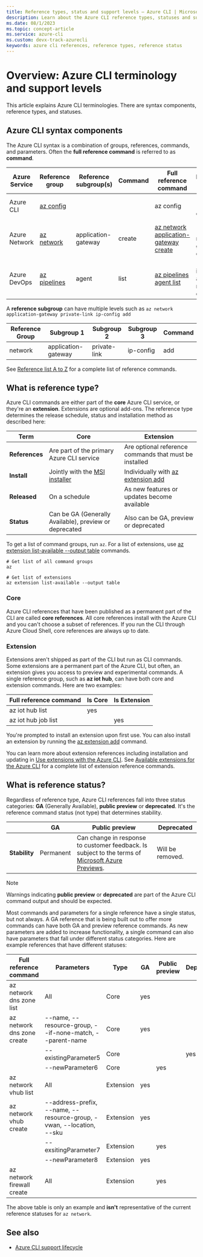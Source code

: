```yaml
---
title: Reference types, status and support levels – Azure CLI | Microsoft Docs
description: Learn about the Azure CLI reference types, statuses and support levels
ms.date: 08/1/2023
ms.topic: concept-article
ms.service: azure-cli
ms.custom: devx-track-azurecli
keywords: azure cli references, reference types, reference status
---
```


# Overview: Azure CLI terminology and support levels

This article explains Azure CLI terminologies.  There are syntax components, reference types, and statuses.

## Azure CLI syntax components

The Azure CLI syntax is a combination of groups, references, commands, and parameters. Often the **full reference command** is referred to as **command**.

| Azure Service | Reference group | Reference subgroup(s) | Command | Full reference command | Parameter Examples
|-|-|-|-|-|-|
| Azure CLI | [az config](../latest/docs-ref-autogen/config.yml) | | | az config | --local, --output -o
| Azure Network | [az network](../latest/docs-ref-autogen/network.yml) | application-gateway | create | [az network application-gateway create](/cli/azure/network/application-gateway#az-network-application-gateway-create) | --name, --resource-group, --capacity
| Azure DevOps | [az pipelines](../latest/docs-ref-autogen/pipelines.yml) | agent | list | [az pipelines agent list](../latest/docs-ref-autogen/pipelines/agent.yml) | --pool-id, --agent-name, --demands

A **reference subgroup** can have multiple levels such as `az network application-gateway private-link ip-config add`

| Reference Group | Subgroup 1 | Subgroup 2 | Subgroup 3| Command|
|-|-|-|-|-|
|network|application-gateway|private-link|ip-config|add

See [Reference list A to Z](../latest/docs-ref-autogen/reference-index.yml) for a complete list of reference commands.

## What is reference type?

Azure CLI commands are either part of the **core** Azure CLI service, or they're an **extension**.  Extensions are optional add-ons.  The reference type determines the release schedule, status and installation method as described here:

| Term | Core | Extension |
| - | - | -|
| **References** | Are part of the primary Azure CLI service | Are optional reference commands that must be installed |
| **Install**    | Jointly with the [MSI installer](install-azure-cli-windows.md) | Individually with [az extension add](/cli/azure/extension#az-extension-add)                 |
| **Released**   | On a schedule | As new features or updates become available |
| **Status**     | Can be GA (Generally Available), preview or deprecated | Also can be GA, preview or deprecated |

To get a list of command groups, run `az`.  For a list of extensions, use [az extension list-available --output table](/cli/azure/extension#az-extension-list-available) commands.

```azurecli-interactive
# Get list of all command groups
az

# Get list of extensions
az extension list-available --output table
```

### Core

Azure CLI references that have been published as a permanent part of the CLI are called **core references**. All core references install with the Azure CLI and you can't choose a subset of references. If you run the CLI through Azure Cloud Shell, core references are always up to date.

### Extension

Extensions aren't shipped as part of the CLI but run as CLI commands. Some extensions are a permanent part of the Azure CLI, but often, an extension gives you access to preview and experimental commands. A single reference group, such as **az iot hub**, can have both core and extension commands.  Here are two examples:

|      Full reference command       | Is Core | Is Extension |
| --------------------------------- | ------- | ------------ |
| az iot hub list                   | yes     |              |
| az iot hub job list               |         | yes          |

You're prompted to install an extension upon first use.  You can also install an extension by running the [az extension add](/cli/azure/extension#az-extension-add) command.

You can learn more about extension references including installation and updating in [Use extensions with the Azure CLI](azure-cli-extensions-overview.md).  See [Available extensions for the Azure CLI](azure-cli-extensions-list.md) for a complete list of extension reference commands.

## What is reference status?

Regardless of reference type, Azure CLI references fall into three status categories: **GA** (Generally Available), **public preview** or **deprecated**. It's the reference command status (not type) that determines stability.

| | GA  | Public preview | Deprecated
|-|-|-|-|
| **Stability** | Permanent | Can change in response to customer feedback. Is subject to the terms of [Microsoft Azure Previews](https://azure.microsoft.com/support/legal/preview-supplemental-terms/). | Will be removed.

> [!NOTE]
> Warnings indicating **public preview** or **deprecated** are part of the Azure CLI command output and should be expected.

Most commands and parameters for a single reference have a single status, but not always. A GA reference that is being built out to offer more commands can have both GA and preview reference commands. As new parameters are added to increase functionality, a single command can also have parameters that fall under different status categories. Here are example references that have different statuses:

|   Full reference command   |                              Parameters                              |   Type    | GA  | Public preview | Deprecated   |
| -------------------------- | -------------------------------------------------------------------- | --------- | --- | -------------- | ------------ |
| az network dns zone list   | All                                                                  | Core      | yes |                |              |
| az network dns zone create | --name, --resource-group, --if-none-match, --parent-name             | Core      | yes |                |              |
|                            | --existingParameter5                                                 | Core      |     |                | yes          |
|                            | --newParameter6                                                      | Core      |     | yes            |              |
| az network vhub list       | All                                                                  | Extension | yes |                |              |
| az network vhub create     | --address-prefix, --name, --resource-group, -vwan, --location, --sku | Extension | yes |                |              |
|                            | --exsitingParameter7                                                 | Extension |     | yes            |              |
|                            | --newParameter8                                                      | Extension | yes |                |              |
| az network firewall create | All                                                                  | Extension |     | yes            |              |

The above table is only an example and **isn't** representative of the current reference statuses for `az network`.

## See also

- [Azure CLI support lifecycle](./azure-cli-support-lifecycle.md)
